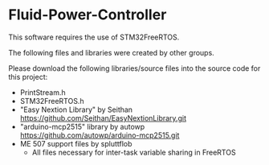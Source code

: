# Fluid-Power-Controller
This software requires the use of STM32FreeRTOS.

The following files and libraries were created by other groups. 

Please download the following libraries/source files into the source code for this project:
- PrintStream.h
- STM32FreeRTOS.h
- "Easy Nextion Library" by Seithan
    https://github.com/Seithan/EasyNextionLibrary.git
- "arduino-mcp2515" library by autowp
    https://github.com/autowp/arduino-mcp2515.git
- ME 507 support files by spluttflob
    - All files necessary for inter-task variable sharing in FreeRTOS
